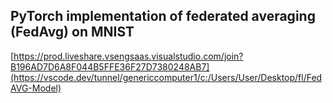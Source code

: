 ## PyTorch implementation of federated averaging (FedAvg) on MNIST


[https://prod.liveshare.vsengsaas.visualstudio.com/join?B196AD7D6A8F044B5FFE36F27D7380248AB7](https://vscode.dev/tunnel/genericcomputer1/c:/Users/User/Desktop/fl/FedAVG-Model)
